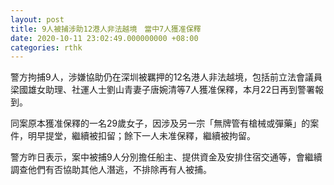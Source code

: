 ```yaml
---
layout: post
title: 9人被捕涉助12港人非法越境　當中7人獲准保釋
date: 2020-10-11 23:02:49.000000000 +08:00
categories: rthk
---
```


警方拘捕9人，涉嫌協助仍在深圳被羈押的12名港人非法越境，包括前立法會議員梁國雄女助理、社運人士劉山青妻子唐婉清等7人獲准保釋，本月22日再到警署報到。

同案原本獲准保釋的一名29歲女子，因涉及另一宗「無牌管有槍械或彈藥」的案件，明早提堂，繼續被扣留；餘下一人未准保釋，繼續被拘留。

警方昨日表示，案中被捕9人分別擔任船主、提供資金及安排住宿交通等，會繼續調查他們有否協助其他人潛逃，不排除再有人被捕。
